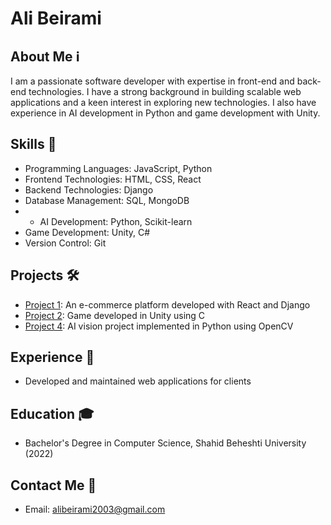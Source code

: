 # Ali Beirami

## About Me ℹ️
I am a passionate software developer with expertise in front-end and back-end technologies. I have a strong background in building scalable web applications and a keen interest in exploring new technologies. I also have experience in AI development in Python and game development with Unity.

## Skills 🚀
- Programming Languages: JavaScript, Python
- Frontend Technologies: HTML, CSS, React
- Backend Technologies: Django
- Database Management: SQL, MongoDB
- - AI Development: Python, Scikit-learn
- Game Development: Unity, C#
- Version Control: Git

## Projects 🛠️
- [Project 1](https://github.com/AliBeiramiii/nfc-galaxy): An e-commerce platform developed with React and Django
- [Project 2](https://github.com/AliBeiramiii/laser-blaster2): Game developed in Unity using C
- [Project 4](https://github.com/AliBeiramiii/corner-detector): AI vision project implemented in Python using OpenCV

## Experience 💼
  - Developed and maintained web applications for clients

## Education 🎓
- Bachelor's Degree in Computer Science, Shahid Beheshti University (2022)

## Contact Me 📧
- Email: alibeirami2003@gmail.com
